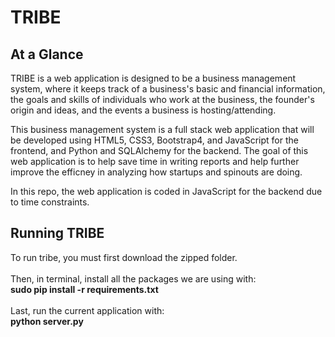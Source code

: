 # TRIBE

## At a Glance

TRIBE is a web application is designed to be a business management system, where it keeps track of a business's basic and financial information, the goals and skills of individuals who work at the business, the founder's origin and ideas, and the events a business is hosting/attending.

This business management system is a full stack web application that will be developed using HTML5, CSS3, Bootstrap4, and JavaScript for the frontend, and Python and SQLAlchemy for the backend. The goal of this web application is to help save time in writing reports and help further improve the efficney in analyzing how startups and spinouts are doing.

In this repo, the web application is coded in JavaScript for the backend due to time constraints.

## Running TRIBE
To run tribe, you must first download the zipped folder. <br /><br />
Then, in terminal, install all the packages we are using with: <br />
**sudo pip install -r requirements.txt**<br /><br />
Last, run the current application with: <br />**python server.py**<br /><br />
